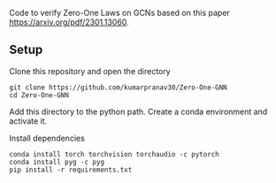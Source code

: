 Code to verify Zero-One Laws on GCNs based on this paper https://arxiv.org/pdf/2301.13060.

## Setup

Clone this repository and open the directory
```
git clone https://github.com/kumarpranav30/Zero-One-GNN
cd Zero-One-GNN
```

Add this directory to the python path.
Create a conda environment and activate it.

Install dependencies
```
conda install torch torchvision torchaudio -c pytorch
conda install pyg -c pyg
pip install -r requirements.txt
```
